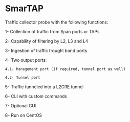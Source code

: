 # SmarTAP
Traffic collector probe with the following functions:

1- Collection of traffic from Span ports or TAPs

2- Capability of filtering by L2, L3 and L4

3- Ingestion of traffic trought bond ports

4- Two output ports:

    4.1- Management port (if required, tunnel port as well)
    
    4.2- Tunnel port
    
5- Traffic tunneled into a L2GRE tunnel

6- CLI with custom commands

7- Optional GUI.

8- Run on CentOS

